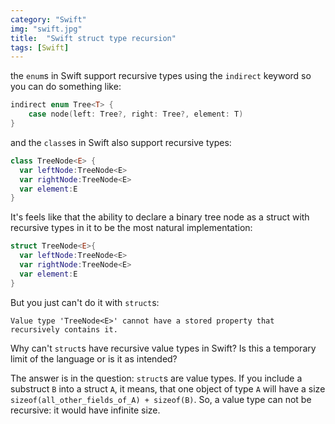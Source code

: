 ```yaml
---
category: "Swift"
img: "swift.jpg"
title:  "Swift struct type recursion"
tags: [Swift]
---
```

the `enum`s in Swift support recursive types using the `indirect` keyword so you can do something like:

```swift
indirect enum Tree<T> {
    case node(left: Tree?, right: Tree?, element: T)
}
```

and the `class`es in Swift also support recursive types:

```swift
class TreeNode<E> {
  var leftNode:TreeNode<E>
  var rightNode:TreeNode<E>
  var element:E
}
```

It's feels like that the ability to declare a binary tree node as a struct with recursive types in it to be the most natural implementation:

```swift
struct TreeNode<E>{
  var leftNode:TreeNode<E>
  var rightNode:TreeNode<E>
  var element:E
}
```

But you just can't do it with `struct`s:

```console
Value type 'TreeNode<E>' cannot have a stored property that recursively contains it.
```

Why can't `struct`s have recursive value types in Swift? Is this a temporary limit of the language or is it as intended?

The answer is in the question: `struct`s are value types. If you include a substruct `B` into a struct `A`, it means, that one object of type `A` will have a size `sizeof(all_other_fields_of_A) + sizeof(B)`. So, a value type can not be recursive: it would have infinite size.
